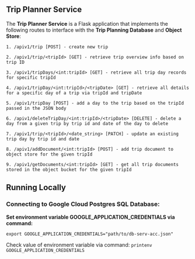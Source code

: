 ## Trip Planner Service

The **Trip Planner Service** is a Flask application that implements the following routes to interface with the **Trip Planning Database** and **Object Store**:
```
1. /apiv1/trip [POST] - create new trip

2. /apiv1/trip/<tripId> [GET] - retrieve trip overview info based on trip ID

3. /apiv1/tripDays/<int:tripId> [GET] - retrieve all trip day records for specific tripId

4. /apiv1/tripDay/<int:tripId>/<tripDate> [GET] - retrieve all details for a specific day of a trip via tripId and tripDate

5. /apiv1/tripDay [POST] - add a day to the trip based on the tripId passed in the JSON body

6. /apiv1/deleteTripDay/<int:tripId>/<tripDate> [DELETE] - delete a day from a given trip by trip id and date of the day to delete

7. /apiv1/trip/<tripId>/<date_string> [PATCH] - update an existing trip day by trip id and date

8. /apiv1/addDocument/<int:tripId> [POST] - add trip document to object store for the given tripId

9. /apiv1/getDocuments/<int:tripId> [GET] - get all trip documents stored in the object bucket for the given tripId
 ```



## Running Locally
### Connecting to Google Cloud Postgres SQL Database:

**Set environment variable GOOGLE_APPLICATION_CREDENTIALS via command:**

```export GOOGLE_APPLICATION_CREDENTIALS="path/to/db-serv-acc.json"```

Check value of environment variable via command:
```printenv GOOGLE_APPLICATION_CREDENTIALS```

